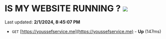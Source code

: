 # IS MY WEBSITE RUNNING ? [![](https://img.shields.io/static/v1?label=Sponsor&message=%E2%9D%A4&logo=GitHub&color=%23fe8e86)](https://github.com/sponsors/<username>)

Last updated: **2/1/2024, 8:45:07 PM**

- `GET` [https://youssefservice.me](https://youssefservice.me) - **Up** (147ms)
